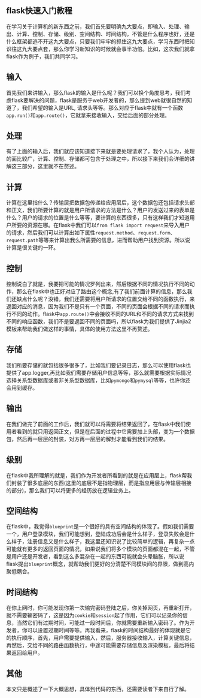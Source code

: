 ## flask快速入门教程 ##

在学习关于计算机的新东西之前，我们首先要明确九大要点，即输入、处理、输出、计算、控制、存储、级别、空间结构、时间结构，不管是什么程序也好，还是什么框架都逃不开这九大要点，只要我们牢牢的抓住这九大要点，学习东西时把知识往这九大要点套，那么你学习新知识的时候就会事半功倍。比如，这次我们就拿flask作为例子，我们共同学习。


## 输入 ##
首先我们来讲输入，那么flask的输入是什么呢？我们可以换个角度思考，我们考虑flask要解决的问题，flask是服务于web开发者的，那么提到web就很自然的知道了，我们希望的输入是URL, 请求头等等。那么对应于flask中就有一个函数`app.run()`和`app.route()`，它就拿来接收输入，交给后面的部分处理。


## 处理 ##
有了上面的输入后，我们就应该知道接下来就是要处理请求了，我个人认为，处理的面比较广，计算、控制、存储都可包含于处理之中，所以接下来我们会详细的讲解这三部分，这里就不在赘述。

## 计算 ##
计算在这里指什么？传输层把数据包传递给应用层后，这个数据包还包括请求头部和正文，我们所要计算的就是用户所请求的方法是什么？用户的发送过来的表单是什么？用户的请求的位置是什么等等，要计算的东西很多，只有这样我们才知道用户所要的资源在哪。在flask中我们可以`from flask import request`来导入用户的请求，然后我们可以计算出如下属性`request.method`、`request.form`、`request.path`等等来计算出我么所需要的信息，进而帮助用户找到资源。所以说计算是很关键的一环。

## 控制 ##
控制说白了就是，我要把可能的情况罗列出来，然后根据不同的情况执行不同的动作，那么在flask中也正好对应了路由这个概念,有了我们前面计算的信息，那么我们还缺点什么呢？没错，我们还需要将用户所请求的位置交给不同的函数执行，来返回对应的消息，因为我们不是只有一个页面，不同的页面会根据不同的请求而执行不同的动作。flask中`app.route()`中会接收不同的URL和不同的请求方式来找到不同的响应函数，我们不是要返回不同的页面吗，所以flask为我们提供了Jinjia2模板来帮助我们做这样的事情，具体的使用方法这里不再赘述。

## 存储 ##
我们所要存储的就包括很多很多了，比如我们要记录日志，那么可以使用flask也提供了app.logger,再比如我们需要存储用户信息等等，那么就需要根据实际情况选择关系型数据库或者非关系型数据库，比如`pymongo`和`pymysql`等等，也许你还会用到缓存。

## 输出 ##
在我们做完了前面的工作后，我们就可以将需要将结果返回了，在flask中我们使用者看到的就只用返回正文，但是在后面的过程中它需要加上头部，变为一个数据包，然后再一层层的封装，对方再一层层的解封才能看到我们的结果。

## 级别 ##
在flask中我所理解的就是，我们作为开发者所看到的就是在应用层上，flask帮我们封装了很多底层的东西(这里的底层不是指物理层，而是指应用层与传输层相接的部分)，那么我们可以将更多的经历放在逻辑业务上。

## 空间结构 ##
在flask中，我觉得`blueprint`是一个很好的具有空间结构的体现了。假如我们需要一个，用户登录模块，我们可能想到，登陆成功后会是什么样子，登录失败会是什么样子，注册信息又是什么样子，我这里还知识说了比较简单的逻辑，再复杂一点可能就有更多的返回页面的情况，如果说我们将多个模块的页面都混在一起，不管是用户还是开发者，看到这么多混杂在一起的东西可能就会头晕脑胀，所以说flask提出`blueprint`概念，就帮助我们更好的分清楚不同模块间的界限，做到高内聚低耦合。

## 时间结构 ##
在你上网时，你可能发现你第一次输完密码登陆之后，你关掉网页，再重新打开，就不需要输密码了，这是因为`cookie`和`session`起了作用，它们可以记录你的信息，当然它们有过期时间，可能过一段时间后，你就需要重新输入密码了。作为开发者，你可以设置过期时间等等。再我看来，flask的时间结构最好的体现就是它的执行顺序，首先，用户需要提供输入，然后，服务器接收输入，计算关键信息，再然后，交给不同的路由函数执行，中途可能需要存储信息及渲染模板，最后将结果返回给用户。


## 其他 ##

本文只是概述了一下大概思想，具体到代码的东西，还需要读者下来自行了解。
